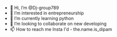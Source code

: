 - 👋 Hi, I’m @Dj-group789
- 👀 I’m interested in entrepreneurship
- 🌱 I’m currently learning python
- 💞️ I’m looking to collaborate on new developing
- 📫 How to reach me Insta I'd - the.name.is_dipam
<!---
Dj-group789/Dj-group789 is a ✨ special ✨ repository because its `README.md` (this file) appears on your GitHub profile.
You can click the Preview link to take a look at your changes.
--->
